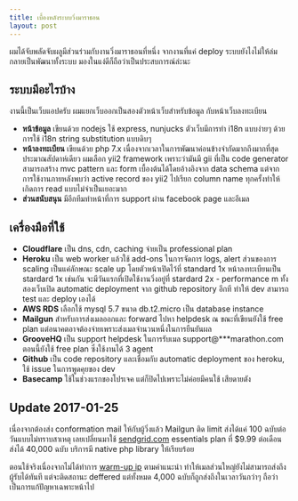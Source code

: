 ```yaml
---
title: เบื้องหลังระบบวิ่งมาราธอน
layout: post
---
```


ผมได้จับพลัดจับผลูมีส่วนร่วมกับงานวิ่งมาราธอนที่หนึ่ง จากงานที่แค่ deploy ระบบยังไงไม่ให้ล่มกลายเป็นพัฒนาทั้งระบบ มองในแง่ดีก็ถือว่าเป็นประสบการณ์ล่ะนะ

## ระบบมีอะไรบ้าง

งานนี้เป็นเว็บแอปครับ ผมแยกเว็บออกเป็นสองตัวหน้าเว็บสำหรับข้อมูล กับหน้าเว็บลงทะเบียน

- **หน้าข้อมูล** เขียนด้วย nodejs ใช้ express, nunjucks ตัวเว็บมีการทำ i18n แบบง่ายๆ ด้วยการใช้ i18n string substitution แบบดิบๆ
- **หน้าลงทะเบียน** เขียนด้วย php 7.x เนื่องจากเวลาในการพัฒนาค่อนข้างจำกัดมากถึงมากที่สุด ประมาณสัปดาห์เดียว ผมเลือก yii2 framework เพราะว่ามันมี gii ที่เป็น code generator สามารถสร้าง mvc pattern และ form เบื้องต้นได้โดยอ้างอิงจาก data schema แต่จากการใช้งานภายหลังพบว่า active record ของ yii2 ไปเรียก column name ทุกครั้งทำให้เกิดการ read แบบไม่จำเป็นเยอะมาก
- **ส่วนสนับสนุน** มีอีกทีมทำหน้าที่การ support ผ่าน facebook page และอีเมล

## เครื่องมือที่ใช้

* **Cloudflare** เป็น dns, cdn, caching จ่ายเป็น professional plan
* **Heroku** เป็น web worker แล้วใช้ add-ons ในการจัดการ logs, alert ส่วนของการ scaling เป็นแค่ลักษณะ scale up โดยตัวหน้าเปิดไว้ที่ standard 1x หน้าลงทะเบียนเป็น stardard 1x เช่นกัน จะมีวันแรกที่เปิดใช้งานวิ่งอยู่ที่ stardard 2x - performance m ทั้งสองเว็บเปิด automatic deployment จาก github repository อีกที ทำให้ dev สามารถ test และ deploy เองได้
* **AWS RDS** เลือกใช้ mysql 5.7 ขนาด db.t2.micro เป็น database instance 
* **Mailgun** สำหรับการส่งเมลออกและ forward ไปหา helpdesk ณ ขณะที่เขียนยังใช้ free plan แต่อนาคตอาจต้องจ่ายเพราะส่งเมลจำนวนหนึ่งในการยืนยันผล
* **GrooveHQ** เป็น support helpdesk ในการรับเมล support@***marathon.com ตอนนี้ยังใช้ free plan ซึ่งใช้งานได้ 3 agent
* **Github** เป็น code repository และเชื่อมกับ automatic deployment ของ heroku, ใช้ issue ในการพูดคุยของ dev
* **Basecamp** ใช้ในช่วงแรกของโปรเจค แต่ก็ปิดไปเพราะไม่ค่อยมีคนใช้ เสียดายตัง

## Update 2017-01-25

เนื่องจากต้องส่ง conformation mail ให้กับผู้วิ่งแล้ว Mailgun ติด limit ส่งได้แค่ 100 ฉบับต่อวันแบบไม่ทราบสาเหตุ เลยเปลี่ยนมาใช้ [sendgrid.com](sendgrid.com) essentials plan ที่ $9.99 ต่อเดือน ส่งได้ 40,000 ฉบับ บริการมี native php library ให้เรียบร้อย 

ตอนใช้จริงเนื่องจากไม่ได้ทำการ [warm-up ip](https://sendgrid.com/docs/Classroom/Deliver/Delivery_Introduction/warming_up_ips.html) ตามคำแนะนำ ทำให้เมลส่วนใหญ่ยังไม่สามารถส่งถึงผู้รับได้ทันที แต่จะติดสถานะ deffered แต่ทั้งหมด 4,000 ฉบับก็ถูกส่งถึงในเวลาวันกว่าๆ ถือว่าเป็นการแก้ปัญหาเฉพาะหน้าไป

